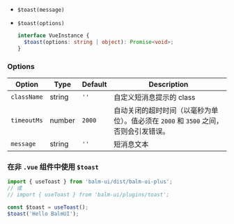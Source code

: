 - `$toast(message)`
- `$toast(options)`

  ```ts
  interface VueInstance {
    $toast(options: string | object): Promise<void>;
  }
  ```

### Options

| Option      | Type   | Default | Description                                                                          |
| ----------- | ------ | ------- | ------------------------------------------------------------------------------------ |
| `className` | string | `''`    | 自定义短消息提示的 class                                                             |
| `timeoutMs` | number | `2000`  | 自动关闭的超时时间（以毫秒为单位）。值必须在 `2000` 和 `3500` 之间，否则会引发错误。 |
| `message`   | string | `''`    | 短消息文本                                                                           |

### 在非 `.vue` 组件中使用 `$toast`

```js
import { useToast } from 'balm-ui/dist/balm-ui-plus';
// 或
// import { useToast } from 'balm-ui/plugins/toast';

const $toast = useToast();
$toast('Hello BalmUI');
```
